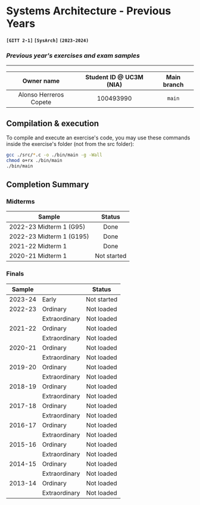 # **Systems Architecture - Previous Years**
**`[GITT 2-1]` `[SysArch]` `(2023-2024)`**

### _Previous year's exercises and exam samples_

---

| Owner name | Student ID @ UC3M (NIA) | Main branch |
| :---: | :---: | :---: |
| Alonso Herreros Copete | 100493990 | `main` |

## Compilation & execution
To compile and execute an exercise's code, you may use these commands inside the exercise's folder (not from the src  folder):

```bash
gcc ./src/*.c -o ./bin/main -g -Wall 
chmod o+rx ./bin/main
./bin/main
```

## Completion Summary

### Midterms
| Sample | Status |
| --- | :---: |
| 2022-23 Midterm 1 (G95) | Done |
| 2022-23 Midterm 1 (G195) | Done |
| 2021-22 Midterm 1 | Done |
| 2020-21 Midterm 1 | Not started |

### Finals
| Sample || Status |
| --- | --- | :---: |
| 2023-24 | Early         | Not started |
| 2022-23 | Ordinary      | Not loaded |
|         | Extraordinary | Not loaded |
| 2021-22 | Ordinary      | Not loaded |
|         | Extraordinary | Not loaded |
| 2020-21 | Ordinary      | Not loaded |
|         | Extraordinary | Not loaded |
| 2019-20 | Ordinary      | Not loaded |
|         | Extraordinary | Not loaded |
| 2018-19 | Ordinary      | Not loaded |
|         | Extraordinary | Not loaded |
| 2017-18 | Ordinary      | Not loaded |
|         | Extraordinary | Not loaded |
| 2016-17 | Ordinary      | Not loaded |
|         | Extraordinary | Not loaded |
| 2015-16 | Ordinary      | Not loaded |
|         | Extraordinary | Not loaded |
| 2014-15 | Ordinary      | Not loaded |
|         | Extraordinary | Not loaded |
| 2013-14 | Ordinary      | Not loaded |
|         | Extraordinary | Not loaded |
